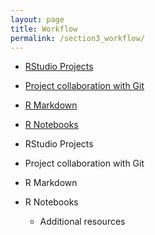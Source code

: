 ```yaml
---
layout: page
title: Workflow
permalink: /section3_workflow/
---
```


- [RStudio Projects](http://uc-r.github.io/r_projects/)
- [Project collaboration with Git](http://uc-r.github.io/r_git/)
- [R Markdown](http://uc-r.github.io/r_markdown/)
- [R Notebooks](http://uc-r.github.io/r_notebook/)

- RStudio Projects
- Project collaboration with Git
- R Markdown
- R Notebooks
  - Additional resources
